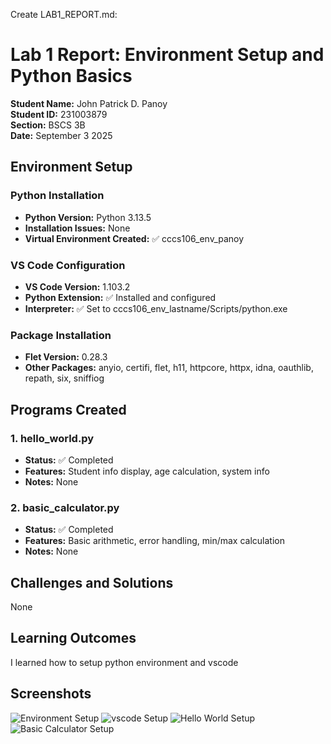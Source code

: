 Create LAB1_REPORT.md:

# Lab 1 Report: Environment Setup and Python Basics

**Student Name:**  John Patrick D. Panoy  
**Student ID:**  231003879  
**Section:**  BSCS 3B  
**Date:**  September 3 2025

## Environment Setup

### Python Installation
- **Python Version:**  Python 3.13.5  
- **Installation Issues:**  None  
- **Virtual Environment Created:** ✅ cccs106_env_panoy

### VS Code Configuration
- **VS Code Version:**  1.103.2  
- **Python Extension:** ✅ Installed and configured
- **Interpreter:** ✅ Set to cccs106_env_lastname/Scripts/python.exe

### Package Installation
- **Flet Version:** 0.28.3
- **Other Packages:**  anyio, certifi, flet, h11, httpcore, httpx, idna, oauthlib, repath, six, sniffiog  

## Programs Created

### 1. hello_world.py
- **Status:** ✅ Completed
- **Features:** Student info display, age calculation, system info
- **Notes:**  None 

### 2. basic_calculator.py
- **Status:** ✅ Completed
- **Features:** Basic arithmetic, error handling, min/max calculation
- **Notes:**  None
## Challenges and Solutions

 None

## Learning Outcomes

 I learned how to setup python environment and vscode

## Screenshots
![Environment Setup](lab1_screenshots\environment_setup.png)
![vscode Setup](lab1_screenshots\vscode_setup.png)
![Hello World Setup](lab1_screenshots\hello_world_output.png)
![Basic Calculator Setup](lab1_screenshots\basic_calculator_output.png)
